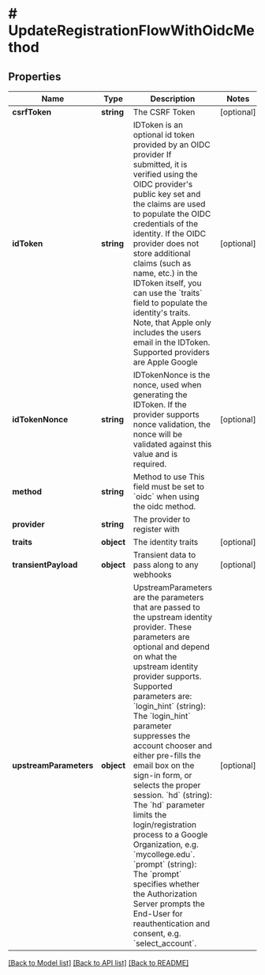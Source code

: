 # # UpdateRegistrationFlowWithOidcMethod

## Properties

Name | Type | Description | Notes
------------ | ------------- | ------------- | -------------
**csrfToken** | **string** | The CSRF Token | [optional]
**idToken** | **string** | IDToken is an optional id token provided by an OIDC provider  If submitted, it is verified using the OIDC provider&#39;s public key set and the claims are used to populate the OIDC credentials of the identity. If the OIDC provider does not store additional claims (such as name, etc.) in the IDToken itself, you can use the &#x60;traits&#x60; field to populate the identity&#39;s traits. Note, that Apple only includes the users email in the IDToken.  Supported providers are Apple Google | [optional]
**idTokenNonce** | **string** | IDTokenNonce is the nonce, used when generating the IDToken. If the provider supports nonce validation, the nonce will be validated against this value and is required. | [optional]
**method** | **string** | Method to use  This field must be set to &#x60;oidc&#x60; when using the oidc method. |
**provider** | **string** | The provider to register with |
**traits** | **object** | The identity traits | [optional]
**transientPayload** | **object** | Transient data to pass along to any webhooks | [optional]
**upstreamParameters** | **object** | UpstreamParameters are the parameters that are passed to the upstream identity provider.  These parameters are optional and depend on what the upstream identity provider supports. Supported parameters are: &#x60;login_hint&#x60; (string): The &#x60;login_hint&#x60; parameter suppresses the account chooser and either pre-fills the email box on the sign-in form, or selects the proper session. &#x60;hd&#x60; (string): The &#x60;hd&#x60; parameter limits the login/registration process to a Google Organization, e.g. &#x60;mycollege.edu&#x60;. &#x60;prompt&#x60; (string): The &#x60;prompt&#x60; specifies whether the Authorization Server prompts the End-User for reauthentication and consent, e.g. &#x60;select_account&#x60;. | [optional]

[[Back to Model list]](../../README.md#models) [[Back to API list]](../../README.md#endpoints) [[Back to README]](../../README.md)
